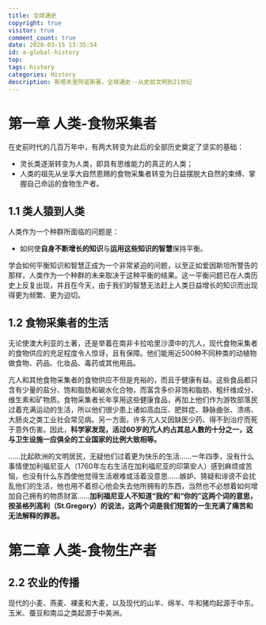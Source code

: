 ```yaml
---
title: 全球通史
copyright: true
visitor: true
comment_count: true
date: 2020-03-15 13:35:54
id: a-global-history
top:
tags: history
categories: History
description: 斯塔夫里阿诺斯著，全球通史--从史前文明到21世纪
---
```


# 第一章 人类-食物采集者

在史前时代的几百万年中，有两大转变为此后的全部历史奠定了坚实的基础：

* 灵长类逐渐转变为人类，即具有思维能力的真正的人类；
* 人类的祖先从坐享大自然恩赐的食物采集者转变为日益摆脱大自然的束缚、掌握自己命运的食物生产者。

## 1.1 类人猿到人类

人类作为一个种群所面临的问题是：

* 如何使**自身不断增长的知识**与**运用这些知识的智慧**保持平衡。

学会如何平衡知识和智慧正成为一个非常紧迫的问题，以至正如爱因斯坦所警告的那样，人类作为一个种群的未来取决于这种平衡的结果。这一平衡问题已在人类历史上反复出现，并且在今天，由于我们的智慧无法赶上人类日益增长的知识而出现得更为频繁、更为迫切。

## 1.2 食物采集者的生活

无论使澳大利亚的土著，还是举着在南非卡拉哈里沙漠中的亢人，现代食物采集者的食物供应的充足程度令人惊讶，且有保障。他们能用近500种不同种类的动植物做食物、药品、化妆品、毒药或其他用品。

亢人和其他食物采集者的食物供应不但是充裕的，而且于健康有益。这些食品都只含有少量的盐分、饱和脂肪和碳水化合物，而富含多价非饱和脂肪、粗纤维成分、维生素和矿物质。食物采集者长年享用这些健康食品，再加上他们作为游牧部落民过着充满运动的生活，所以他们很少患上诸如高血压、肥胖症、静脉曲张、溃疡、大肠炎之类工业社会常见病。另一方面，许多亢人又因缺医少药、得不到治疗而死于意外伤害。因此，**科学家发现，活过60岁的亢人约占其总人数的十分之一，这与卫生设施一应俱全的工业国家的比例大致相等。**

……比起欧洲的文明居民，无疑他们过着更为快乐的生活……一年四季，没有什么事情使加利福尼亚人（1760年左右生活在加利福尼亚的印第安人）感到麻烦或苦恼，也没有什么东西使他觉得生活艰难或活着没意思……嫉妒、猜疑和诽谤不会扰乱他们的生活，他也用不着担心他会失去他所拥有的东西，当然也不必想着如何增加自己拥有的物质财富……**加利福尼亚人不知道“我的”和“你的”这两个词的意思，按圣格列高利（St.Gregory）的说法，这两个词是我们短暂的一生充满了痛苦和无法解释的罪恶。**

# 第二章 人类-食物生产者 

## 2.2 农业的传播

现代的小麦、燕麦、裸麦和大麦，以及现代的山羊、绵羊、牛和猪均起源于中东。玉米、蚕豆和南瓜之类起源于中美洲。